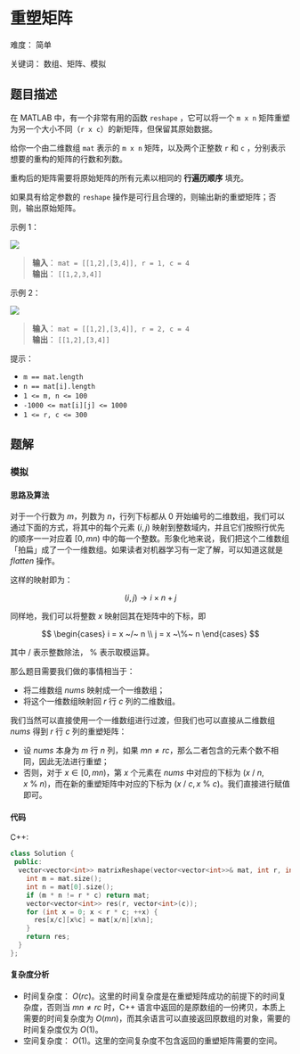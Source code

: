 # 重塑矩阵

难度： 简单

关键词： 数组、矩阵、模拟

## 题目描述

在 MATLAB 中，有一个非常有用的函数 `reshape` ，它可以将一个 `m x n` 矩阵重塑为另一个大小不同（`r x c`）的新矩阵，但保留其原始数据。

给你一个由二维数组 `mat` 表示的 `m x n` 矩阵，以及两个正整数 `r` 和 `c` ，分别表示想要的重构的矩阵的行数和列数。

重构后的矩阵需要将原始矩阵的所有元素以相同的 **行遍历顺序** 填充。

如果具有给定参数的 `reshape` 操作是可行且合理的，则输出新的重塑矩阵；否则，输出原始矩阵。

示例 1：

![](https://assets.leetcode.com/uploads/2021/04/24/reshape1-grid.jpg)

>**输入**： `mat = [[1,2],[3,4]], r = 1, c = 4` <br>
**输出**： `[[1,2,3,4]]`
>

示例 2：

![](https://assets.leetcode.com/uploads/2021/04/24/reshape2-grid.jpg)

>**输入**： `mat = [[1,2],[3,4]], r = 2, c = 4` <br>
**输出**： `[[1,2],[3,4]]`
>

提示：

* `m == mat.length`
* `n == mat[i].length`
* `1 <= m, n <= 100`
* `-1000 <= mat[i][j] <= 1000`
* `1 <= r, c <= 300`

## 题解

### 模拟

#### 思路及算法

对于一个行数为 $m$，列数为 $n$，行列下标都从 $0$ 开始编号的二维数组，我们可以通过下面的方式，将其中的每个元素 $(i, j)$ 映射到整数域内，并且它们按照行优先的顺序一一对应着 $[0, mn)$ 中的每一个整数。形象化地来说，我们把这个二维数组「拍扁」成了一个一维数组。如果读者对机器学习有一定了解，可以知道这就是 $flatten$ 操作。

这样的映射即为：

$$
(i, j) \to i \times n + j
$$

同样地，我们可以将整数 $x$ 映射回其在矩阵中的下标，即

$$
\begin{cases}
  i = x ~/~ n \\
  j = x ~\%~ n
\end{cases}
$$

其中 $/$ 表示整数除法， $\%$ 表示取模运算。

那么题目需要我们做的事情相当于：

* 将二维数组 $nums$ 映射成一个一维数组；
* 将这个一维数组映射回 $r$ 行 $c$ 列的二维数组。

我们当然可以直接使用一个一维数组进行过渡，但我们也可以直接从二维数组 $nums$ 得到 $r$ 行 $c$ 列的重塑矩阵：

* 设 $nums$ 本身为 $m$ 行 $n$ 列，如果 $mn \neq rc$，那么二者包含的元素个数不相同，因此无法进行重塑；
* 否则，对于 $x \in [0, mn)$，第 $x$ 个元素在 $nums$ 中对应的下标为 $(x ~/~ n, x~\%~ n)$，而在新的重塑矩阵中对应的下标为 $(x ~/~ c, x~\%~ c)$。我们直接进行赋值即可。

#### 代码

C++:
```cpp
class Solution {
 public:
  vector<vector<int>> matrixReshape(vector<vector<int>>& mat, int r, int c) {
    int m = mat.size();
    int n = mat[0].size();
    if (m * n != r * c) return mat;
    vector<vector<int>> res(r, vector<int>(c));
    for (int x = 0; x < r * c; ++x) {
      res[x/c][x%c] = mat[x/n][x%n];
    }
    return res;
  }
};
```

#### 复杂度分析

* 时间复杂度： $O(rc)$。这里的时间复杂度是在重塑矩阵成功的前提下的时间复杂度，否则当 $mn \neq rc$ 时，C++ 语言中返回的是原数组的一份拷贝，本质上需要的时间复杂度为 $O(mn)$，而其余语言可以直接返回原数组的对象，需要的时间复杂度仅为 $O(1)$。
* 空间复杂度： $O(1)$。这里的空间复杂度不包含返回的重塑矩阵需要的空间。
